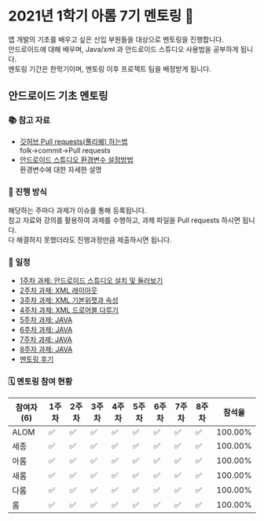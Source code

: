 # 2021년 1학기 아롬 7기 멘토링 📗

앱 개발의 기초를 배우고 싶은 신입 부원들을 대상으로 멘토링을 진행합니다.  
안드로이드에 대해 배우며, Java/xml 과 안드로이드 스튜디오 사용법을 공부하게 됩니다.   
멘토링 기간은 한학기이며, 멘토링 이후 프로젝트 팀을 배정받게 됩니다.

## 안드로이드 기초 멘토링

### 📚 참고 자료
* [깃허브 Pull requests(풀리퀘) 하는법]()  
folk->commit->Pull requests  
* [안드로이드 스튜디오 환경변수 설정방법]()  
환경변수에 대한 자세한 설명    

### 📝 진행 방식 
해당하는 주마다 과제가 이슈를 통해 등록됩니다.  
참고 자료와 강의를 활용하여 과제를 수행하고, 과제 파일을 Pull requests 하시면 됩니다.  
다 해결하지 못했더라도 진행과정만큼 제출하시면 됩니다.  

### 📌 일정 

* [1주차 과제: 안드로이드 스튜디오 설치 및 둘러보기]()
* [2주차 과제: XML 레이아웃]()
* [3주차 과제: XML 기본위젯과 속성]()
* [4주차 과제: XML 드로어블 다루기]()
* [5주차 과제: JAVA]()
* [6주차 과제: JAVA]()
* [7주차 과제: JAVA]()
* [8주자 과제: JAVA]()
* [멘토링 후기]()

### 🗓 멘토링 참여 현황

| 참여자 (6) | 1주차 | 2주차 | 3주차 | 4주차 | 5주차 | 6주차 | 7주차 | 8주차 | 참석율 |
| --- | --- | --- | --- | --- | --- | --- | --- | --- | --- |
| ALOM |:white_check_mark:|:white_check_mark:|:white_check_mark:|:white_check_mark:|:white_check_mark:|:white_check_mark:|:white_check_mark:|:white_check_mark:| 100.00% |
| 세종 |:white_check_mark:|:white_check_mark:|:white_check_mark:|:white_check_mark:|:white_check_mark:|:white_check_mark:|:white_check_mark:|:white_check_mark:| 100.00% |
| 아롬 |:white_check_mark:|:white_check_mark:|:white_check_mark:|:white_check_mark:|:white_check_mark:|:white_check_mark:|:white_check_mark:|:white_check_mark:| 100.00% |
| 새롬 |:white_check_mark:|:white_check_mark:|:white_check_mark:|:white_check_mark:|:white_check_mark:|:white_check_mark:|:white_check_mark:|:white_check_mark:| 100.00% |
| 다롬 |:white_check_mark:|:white_check_mark:|:white_check_mark:|:white_check_mark:|:white_check_mark:|:white_check_mark:|:white_check_mark:|:white_check_mark:| 100.00% |
| 롬 |:white_check_mark:|:white_check_mark:|:white_check_mark:|:white_check_mark:|:white_check_mark:|:white_check_mark:|:white_check_mark:|:white_check_mark:| 100.00% |
